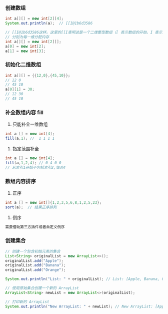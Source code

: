 ### 创建数组

```java
int a[][] = new int[2][4];
System.out.println(a);  // [[I@1b6d3586

// [[I@1b6d3586这样。这里的[[I表明这是一个二维整型数组（[ 表示数组的开始，I 表示整型，两个[ 表示这是一个二维数组）。@符号后面的部分（这里是1b6d3586）是该对象在JVM中的哈希码的无符号十六进制表示，用于唯一标识该对象（在这个上下文中，就是该二维数组）。
// 分别为每一维分配内存
int a[][] = new int[2][];
a[0] = new int[2];
a[1] = new int[3];
```



### 初始化二维数组

```java
int a[][] = {{12,0},{45,10}};
// 12 0
// 45 10
a[0][1] = 30;
// 12 30
// 45 10
```



### 补全数组内容 fill

1. 只能补全一维数组

```java
int a [] = new int[4];
fill(a,1); //  1 1 1 1 
```

1. 指定范围补全

```java
int a [] = new int[4];
fill(a,1,2,4); // 0 4 0 0 
// 从索引1开始不包括索引2,填充4
```



### 数组内容排序

1. 正序

```java
int a [] = new int[]{1,2,3,5,6,8,1,2,5,23};
sort(a);  // 结果正序排列
```

1. 倒序

```java
需要借助第三方插件或者自定义倒序
```

### 创建集合

```java
// 创建一个包含初始元素的集合
List<String> originalList = new ArrayList<>();
originalList.add("Apple");
originalList.add("Banana");
originalList.add("Orange");

System.out.println("List: " + originalList); // List: [Apple, Banana, Orange]

// 使用原始集合创建一个新的 ArrayList
ArrayList<String> newList = new ArrayList<>(originalList);  

// 打印新的 ArrayList
System.out.println("New ArrayList: " + newList); // New ArrayList: [Apple, Banana, Orange]
```
